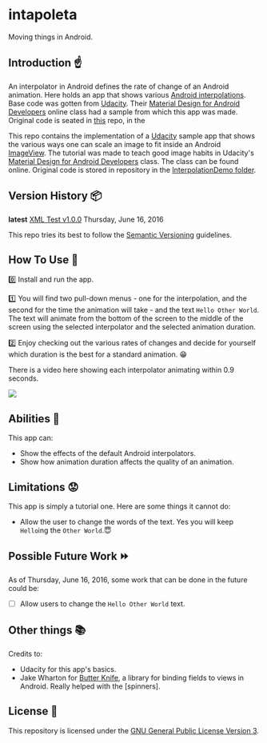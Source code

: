 # intapoleta

Moving things in Android.

## Introduction :point_up:

An interpolator in Android defines the rate of change of an Android animation. Here holds an app that shows various [Android interpolations](https://developer.android.com/reference/android/view/animation/Interpolator.html). Base code was gotten from [Udacity](https://www.udacity.com/). Their [Material Design for Android Developers](https://www.udacity.com/course/material-design-for-android-developers--ud862) online class had a sample from which this app was made. Original code is seated in [this](https://github.com/udacity/ud862-samples) repo, in the 

This repo contains the implementation of a [Udacity](https://www.udacity.com/) sample app that shows the various ways one can scale an image to fit inside an Android [ImageView](https://developer.android.com/reference/android/widget/ImageView.html). The tutorial was made to teach good image habits in Udacity's [Material Design for Android Developers](https://www.udacity.com/course/material-design-for-android-developers--ud862) class. The class can be found online. Original code is stored in  repository in the [InterpolationDemo folder](https://github.com/udacity/ud862-samples/tree/master/InterpolationDemo).

## Version History :package:

**latest** 	[XML Test v1.0.0](https://github.com/joshua-kairu/xml-test/releases/download/v1.0/XML-Test-v1.0.0.apk) 	Thursday, June 16, 2016

This repo tries its best to follow the [Semantic Versioning](http://semver.org/) guidelines.

## How To Use :wrench:

:zero: Install and run the app.

:one: You will find two pull-down menus - one for the interpolation, and the second for the time the animation will take - and the text ```Hello Other World```. The text will animate from the bottom of the screen to the middle of the screen using the selected interpolator and the selected animation duration.

:two: Enjoy checking out the various rates of changes and decide for yourself which duration is the best for a standard animation. :grin:

There is a video here showing each interpolator animating within 0.9 seconds.

![](screen-records/intapoleta-900ms-2016-06-16-115503.gif) 

## Abilities :muscle:

This app can:
* Show the effects of the default Android interpolators.
* Show how animation duration affects the quality of an animation.

## Limitations :worried:

This app is simply a tutorial one. Here are some things it cannot do:
* Allow the user to change the words of the text. Yes you will keep `Hello`ing the `Other World`.:innocent:

## Possible Future Work :fast_forward:

As of Thursday, June 16, 2016, some work that can be done in the future could be: 
- [ ] Allow users to change the `Hello Other World` text. 

## Other things :books:

Credits to:
* Udacity for this app's basics.
* Jake Wharton for [Butter Knife](http://jakewharton.github.io/butterknife/), a library for binding fields to views in Android. Really helped with the [spinners].

## License :lock_with_ink_pen:

This repository is licensed under the [GNU General Public License Version 3](http://www.gnu.org/licenses/gpl-3.0.en.html).
